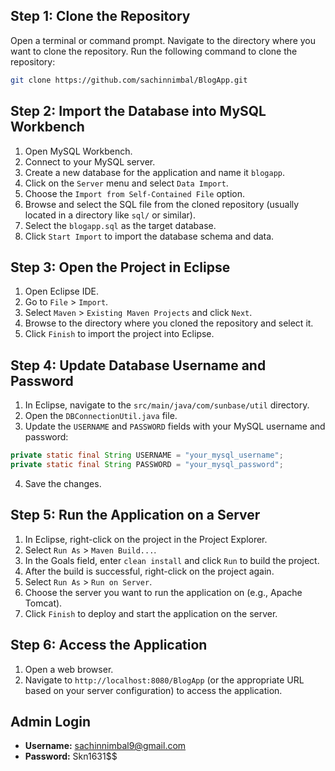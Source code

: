 ## Step 1: Clone the Repository
Open a terminal or command prompt.
Navigate to the directory where you want to clone the repository.
Run the following command to clone the repository:
```bash
git clone https://github.com/sachinnimbal/BlogApp.git
```

## Step 2: Import the Database into MySQL Workbench
1. Open MySQL Workbench.
2. Connect to your MySQL server.
3. Create a new database for the application and name it `blogapp`.
4. Click on the `Server` menu and select `Data Import`.
5. Choose the `Import from Self-Contained File` option.
6. Browse and select the SQL file from the cloned repository (usually located in a directory like `sql/` or similar).
7. Select the `blogapp.sql` as the target database.
8. Click `Start Import` to import the database schema and data.

## Step 3: Open the Project in Eclipse
1. Open Eclipse IDE.
2. Go to `File` > `Import`.
3. Select `Maven` > `Existing Maven Projects` and click `Next`.
4. Browse to the directory where you cloned the repository and select it.
5. Click `Finish` to import the project into Eclipse.

## Step 4: Update Database Username and Password
1. In Eclipse, navigate to the `src/main/java/com/sunbase/util` directory.
2. Open the `DBConnectionUtil.java` file.
3. Update the `USERNAME` and `PASSWORD` fields with your MySQL username and password:

```java
private static final String USERNAME = "your_mysql_username";
private static final String PASSWORD = "your_mysql_password"; 
```

4. Save the changes.

## Step 5: Run the Application on a Server
1. In Eclipse, right-click on the project in the Project Explorer.
2. Select `Run As` > `Maven Build...`.
3. In the Goals field, enter `clean install` and click `Run` to build the project.
4. After the build is successful, right-click on the project again.
5. Select `Run As` > `Run on Server`.
6. Choose the server you want to run the application on (e.g., Apache Tomcat).
7. Click `Finish` to deploy and start the application on the server.

## Step 6: Access the Application
1. Open a web browser.
2. Navigate to `http://localhost:8080/BlogApp` (or the appropriate URL based on your server configuration) to access the application.

## Admin Login
- **Username:** sachinnimbal9@gmail.com
- **Password:** Skn1631$$